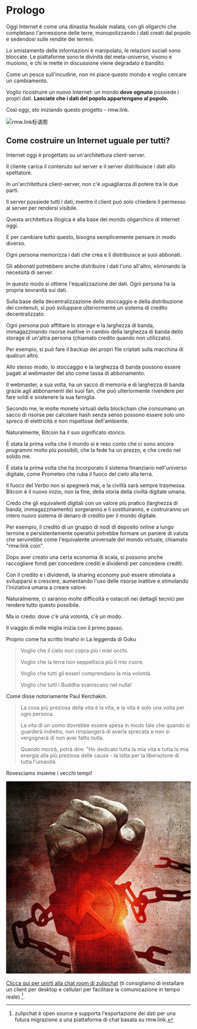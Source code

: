 # Prologo

Oggi Internet è come una dinastia feudale malata, con gli oligarchi che completano l'annessione delle terre, monopolizzando i dati creati dal popolo e sedendosi sulle rendite dei terreni.

Lo smistamento delle informazioni è manipolato, le relazioni sociali sono bloccate. Le piattaforme sono le divinità del meta-universo, vivono e muoiono, e chi le mette in discussione viene degradato e bandito.

Come un pesce sull'incudine, non mi piace questo mondo e voglio cercare un cambiamento.

Voglio ricostruire un nuovo Internet: un mondo **dove ognuno** possiede i propri dati. **Lasciate che i dati del popolo appartengano al popolo.**

Così oggi, sto iniziando questo progetto - rmw.link.

![rmw.link标语图](/slogan.svg)

## Come costruire un Internet uguale per tutti?

Internet oggi è progettato su un'architettura client-server.

Il cliente carica il contenuto sul server e il server distribuisce i dati allo spettatore.

In un'architettura client-server, non c'è uguaglianza di potere tra le due parti.

Il server possiede tutti i dati, mentre il client può solo chiedere il permesso al server per rendersi visibile.

Questa architettura illogica è alla base del mondo oligarchico di Internet oggi.

E per cambiare tutto questo, bisogna semplicemente pensare in modo diverso.

Ogni persona memorizza i dati che crea e li distribuisce ai suoi abbonati.

Gli abbonati potrebbero anche distribuire i dati l'uno all'altro, eliminando la necessità di server.

In questo modo si ottiene l'equalizzazione dei dati. Ogni persona ha la propria sovranità sui dati.

Sulla base della decentralizzazione dello stoccaggio e della distribuzione dei contenuti, si può sviluppare ulteriormente un sistema di credito decentralizzato.

Ogni persona può affittare lo storage e la larghezza di banda, immagazzinando risorse inattive in cambio della larghezza di banda dello storage di un'altra persona (chiamato credito quando non utilizzato).

Per esempio, si può fare il backup dei propri file criptati sulla macchina di qualcun altro.

Allo stesso modo, lo stoccaggio e la larghezza di banda possono essere pagati al webmaster del sito come tassa di abbonamento.

Il webmaster, a sua volta, ha un sacco di memoria e di larghezza di banda grazie agli abbonamenti dei suoi fan, che può ulteriormente rivendere per fare soldi e sostenere la sua famiglia.

Secondo me, le molte monete virtuali della blockchain che consumano un sacco di risorse per calcolare hash senza senso possono essere solo uno spreco di elettricità e non rispettose dell'ambiente.

Naturalmente, Bitcoin ha il suo significato storico.

È stata la prima volta che il mondo si è reso conto che ci sono ancora programmi molto più possibili, che la fede ha un prezzo, e che credo nel solido me.

È stata la prima volta che ha incorporato il sistema finanziario nell'universo digitale, come Prometeo che ruba il fuoco del cielo alla terra.

Il fuoco del Verbo non si spegnerà mai, e la civiltà sarà sempre trasmessa. Bitcoin è il nuovo inizio, non la fine, della storia della civiltà digitale umana.

Credo che gli equivalenti digitali con un valore più pratico (larghezza di banda, immagazzinamento) sorgeranno e li sostituiranno, e costruiranno un intero nuovo sistema di denaro di credito per il mondo digitale.

Per esempio, il credito di un gruppo di nodi di deposito online a lungo termine e persistentemente operativi potrebbe formare un paniere di valuta che servirebbe come l'equivalente universale del mondo virtuale, chiamato "rmw.link coin".

Dopo aver creato una certa economia di scala, si possono anche raccogliere fondi per concedere crediti e dividendi per concedere crediti.

Con il credito e i dividendi, la sharing economy può essere stimolata a svilupparsi e crescere, aumentando l'uso delle risorse inattive e stimolando l'iniziativa umana a creare valore.

Naturalmente, ci saranno molte difficoltà e ostacoli nei dettagli tecnici per rendere tutto questo possibile.

Ma io credo: dove c'è una volontà, c'è un modo.

Il viaggio di mille miglia inizia con il primo passo.

Proprio come ha scritto Imaho in La leggenda di Goku

> Voglio che il cielo non copra più i miei occhi.
> 
> Voglio che la terra non seppellisca più il mio cuore.
> 
> Voglio che tutti gli esseri comprendano la mia volontà.
> 
> Voglio che tutti i Buddha svaniscano nel nulla!

Come disse notoriamente Paul Kerchakin.

> La cosa più preziosa della vita è la vita, e la vita è solo una volta per ogni persona.
> 
> La vita di un uomo dovrebbe essere spesa in modo tale che quando si guarderà indietro, non rimpiangerà di averla sprecata e non si vergognerà di non aver fatto nulla.
> 
> Quando morirà, potrà dire: "Ho dedicato tutta la mia vita e tutta la mia energia alla più preziosa delle cause - la lotta per la liberazione di tutta l'umanità.

Rovesciamo insieme i vecchi tempi!

![](https://raw.githubusercontent.com/gcxfd/img/gh-pages/1.jpg)

[Clicca qui per unirti alla chat room di zulipchat](https://rmw.zulipchat.com) (ti consigliamo di installare un client per desktop e cellulari per facilitare la comunicazione in tempo reale) [^1].

[^1]: zulipchat è open source e supporta l'esportazione dei dati per una futura migrazione a una piattaforma di chat basata su rmw.link.